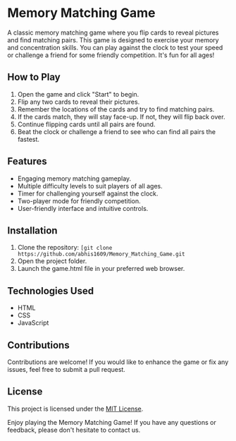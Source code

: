 # Memory Matching Game

A classic memory matching game where you flip cards to reveal pictures and find matching pairs. This game is designed to exercise your memory and concentration skills. You can play against the clock to test your speed or challenge a friend for some friendly competition. It's fun for all ages!

## How to Play

1. Open the game and click "Start" to begin.
2. Flip any two cards to reveal their pictures.
3. Remember the locations of the cards and try to find matching pairs.
4. If the cards match, they will stay face-up. If not, they will flip back over.
5. Continue flipping cards until all pairs are found.
6. Beat the clock or challenge a friend to see who can find all pairs the fastest.

## Features

- Engaging memory matching gameplay.
- Multiple difficulty levels to suit players of all ages.
- Timer for challenging yourself against the clock.
- Two-player mode for friendly competition.
- User-friendly interface and intuitive controls.

## Installation

1. Clone the repository: `[git clone https://github.com/abhis1609/Memory_Matching_Game.git`
2. Open the project folder.
3. Launch the game.html file in your preferred web browser.

## Technologies Used

- HTML
- CSS
- JavaScript

## Contributions

Contributions are welcome! If you would like to enhance the game or fix any issues, feel free to submit a pull request.

## License

This project is licensed under the [MIT License](LICENSE).

Enjoy playing the Memory Matching Game! If you have any questions or feedback, please don't hesitate to contact us.
